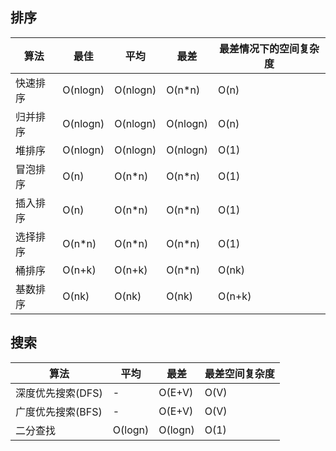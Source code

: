 ## 排序

| 算法     | 最佳     | 平均     | 最差     | 最差情况下的空间复杂度 |
| -------- | -------- | -------- | -------- | ---------------------- |
| 快速排序 | O(nlogn) | O(nlogn) | O(n*n)   | O(n)                   |
| 归并排序 | O(nlogn) | O(nlogn) | O(nlogn) | O(n)                   |
| 堆排序   | O(nlogn) | O(nlogn) | O(nlogn) | O(1)                   |
| 冒泡排序 | O(n)     | O(n*n)   | O(n*n)   | O(1)                   |
| 插入排序 | O(n)     | O(n*n)   | O(n*n)   | O(1)                   |
| 选择排序 | O(n*n)   | O(n*n)   | O(n*n)   | O(1)                   |
| 桶排序   | O(n+k)   | O(n+k)   | O(n*n)   | O(nk)                  |
| 基数排序 | O(nk)    | O(nk)    | O(nk)    | O(n+k)                 |



## 搜索



| 算法              | 平均    | 最差    | 最差空间复杂度 |
| ----------------- | ------- | ------- | -------------- |
| 深度优先搜索(DFS) | -       | O(E+V)  | O(V)           |
| 广度优先搜索(BFS) | -       | O(E+V)  | O(V)           |
| 二分查找          | O(logn) | O(logn) | O(1)           |